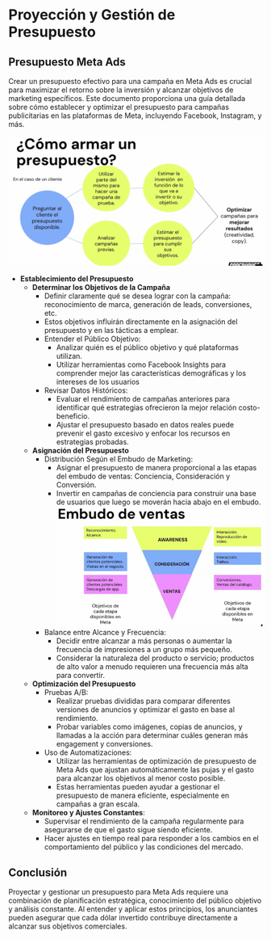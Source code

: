 # Proyección y Gestión de Presupuesto
## Presupuesto Meta Ads
Crear un presupuesto efectivo para una campaña en Meta Ads es crucial para maximizar el retorno sobre la inversión y alcanzar objetivos de marketing específicos. Este documento proporciona una guía detallada sobre cómo establecer y optimizar el presupuesto para campañas publicitarias en las plataformas de Meta, incluyendo Facebook, Instagram, y más.

![Presupuesto](image-6.png)

- **Establecimiento del Presupuesto**
    - **Determinar los Objetivos de la Campaña**
        - Definir claramente qué se desea lograr con la campaña: reconocimiento de marca, generación de leads, conversiones, etc.
        - Estos objetivos influirán directamente en la asignación del presupuesto y en las tácticas a emplear.
        - Entender el Público Objetivo:
            - Analizar quién es el público objetivo y qué plataformas utilizan.
            - Utilizar herramientas como Facebook Insights para comprender mejor las características demográficas y los intereses de los usuarios
        - Revisar Datos Históricos:
            - Evaluar el rendimiento de campañas anteriores para identificar qué estrategias ofrecieron la mejor relación costo-beneficio.
            - Ajustar el presupuesto basado en datos reales puede prevenir el gasto excesivo y enfocar los recursos en estrategias probadas.
    - **Asignación del Presupuesto**
        - Distribución Según el Embudo de Marketing:
            - Asignar el presupuesto de manera proporcional a las etapas del embudo de ventas: Conciencia, Consideración y Conversión.
            - Invertir en campañas de conciencia para construir una base de usuarios que luego se moverán hacia abajo en el embudo.
            ![Embudo de ventas](image-5.png)
        - Balance entre Alcance y Frecuencia:
            - Decidir entre alcanzar a más personas o aumentar la frecuencia de impresiones a un grupo más pequeño.
            - Considerar la naturaleza del producto o servicio; productos de alto valor a menudo requieren una frecuencia más alta para convertir.
    - **Optimización del Presupuesto**
        - Pruebas A/B:
            - Realizar pruebas divididas para comparar diferentes versiones de anuncios y optimizar el gasto en base al rendimiento.
            - Probar variables como imágenes, copias de anuncios, y llamadas a la acción para determinar cuáles generan más engagement y conversiones.
        - Uso de Automatizaciones:
            - Utilizar las herramientas de optimización de presupuesto de Meta Ads que ajustan automáticamente las pujas y el gasto para alcanzar los objetivos al menor costo posible.
            - Estas herramientas pueden ayudar a gestionar el presupuesto de manera eficiente, especialmente en campañas a gran escala.
    - **Monitoreo y Ajustes Constantes**:
        - Supervisar el rendimiento de la campaña regularmente para asegurarse de que el gasto sigue siendo eficiente.
        - Hacer ajustes en tiempo real para responder a los cambios en el comportamiento del público y las condiciones del mercado.
        
## Conclusión
Proyectar y gestionar un presupuesto para Meta Ads requiere una combinación de planificación estratégica, conocimiento del público objetivo y análisis constante. Al entender y aplicar estos principios, los anunciantes pueden asegurar que cada dólar invertido contribuye directamente a alcanzar sus objetivos comerciales.